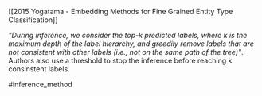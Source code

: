 [[2015 Yogatama - Embedding Methods for Fine Grained Entity Type Classification]]

*"During inference, we consider the top-k predicted labels, where k is the maximum depth of the label hierarchy, and greedily remove labels that are not consistent with other labels (i.e., not on the same path of the tree)"*. Authors also use a threshold to stop the inference before reaching k consinstent labels.

#inference_method